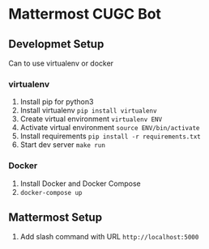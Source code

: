 # Mattermost CUGC Bot
## Developmet Setup
Can to use virtualenv or docker

### virtualenv
1. Install pip for python3
2. Install virtualenv `pip install virtualenv`
3. Create virtual environment `virtualenv ENV`
4. Activate virtual environment `source ENV/bin/activate`
5. Install requirements `pip install -r requirements.txt`
6. Start dev server `make run`

### Docker
1. Install Docker and Docker Compose
1. `docker-compose up`

## Mattermost Setup
1. Add slash command with URL `http://localhost:5000`